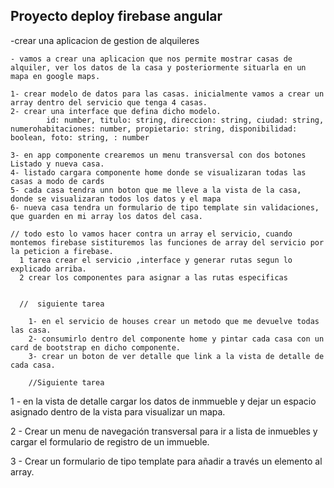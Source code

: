 ## Proyecto deploy firebase angular 

-crear una aplicacion de gestion de alquileres 

    - vamos a crear una aplicacion que nos permite mostrar casas de alquiler, ver los datos de la casa y posteriormente situarla en un mapa en google maps.

    1- crear modelo de datos para las casas. inicialmente vamos a crear un array dentro del servicio que tenga 4 casas. 
    2- crear una interface que defina dicho modelo. 
            id: number, titulo: string, direccion: string, ciudad: string,  numerohabitaciones: number, propietario: string, disponibilidad: boolean, foto: string, : number

    3- en app componente crearemos un menu transversal con dos botones Listado y nueva casa.
    4- listado cargara componente home donde se visualizaran todas las casas a modo de cards
    5- cada casa tendra unn boton que me lleve a la vista de la casa, donde se visualizaran todos los datos y el mapa
    6- nueva casa tendra un formulario de tipo template sin validaciones, que guarden en mi array los datos del casa.

    // todo esto lo vamos hacer contra un array el servicio, cuando montemos firebase sistituremos las funciones de array del servicio por la peticion a firebase.
      1 tarea crear el servicio ,interface y generar rutas segun lo explicado arriba.
      2 crear los componentes para asignar a las rutas especificas


      //  siguiente tarea

        1- en el servicio de houses crear un metodo que me devuelve todas las casa.
        2- consumirlo dentro del componente home y pintar cada casa con un card de bootstrap en dicho componente.
        3- crear un boton de ver detalle que link a la vista de detalle de cada casa.

        //Siguiente tarea

1 - en la vista de detalle cargar los datos de inmmueble y dejar un espacio asignado dentro de la vista para visualizar un mapa.

2 - Crear un menu de navegación transversal para ir a lista de inmuebles y cargar el formulario de registro de un immueble.

3 - Crear un formulario de tipo template para añadir a través un elemento al array.
